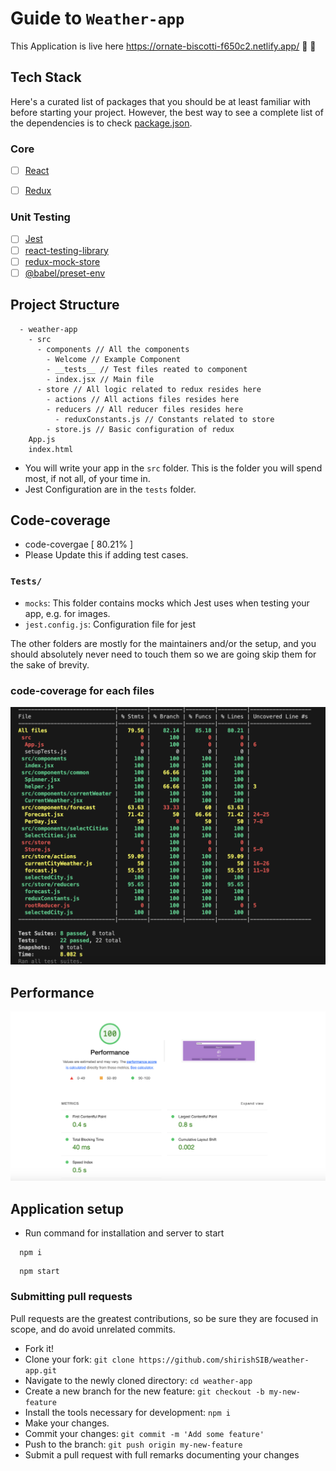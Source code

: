 
# Guide to `Weather-app`

This Application is live here https://ornate-biscotti-f650c2.netlify.app/   &#128640; &#x1F680;

## Tech Stack

Here's a curated list of packages that you should be at least familiar with before starting your project. However, the best way to see a complete list of the dependencies is to check [package.json](https://github.com/shirishSIB/weather-app/blob/main/package.json).

### Core

- [ ] [React](https://facebook.github.io/react/)
- [ ] [Redux](http://redux.js.org/)


### Unit Testing

- [ ] [Jest](http://facebook.github.io/jest/)
- [ ] [react-testing-library](https://github.com/kentcdodds/react-testing-library)
- [ ] [redux-mock-store](https://www.npmjs.com/package/redux-mock-store)
- [ ] [@babel/preset-env](https://babeljs.io/docs/babel-preset-env)

## Project Structure

```
  - weather-app
    - src
      - components // All the components
        - Welcome // Example Component
        - __tests__ // Test files reated to component
        - index.jsx // Main file
      - store // All logic related to redux resides here
        - actions // All actions files resides here
        - reducers // All reducer files resides here
          - reduxConstants.js // Constants related to store
        - store.js // Basic configuration of redux
    App.js
    index.html
```

- You will write your app in the `src` folder. This is the folder you will spend most, if not all, of your time in.
- Jest Configuration are in the `tests` folder.




## Code-coverage
- code-covergae [ 80.21% ]
- Please Update this if adding test cases.

### `Tests/`

- `mocks`: This folder contains mocks which Jest uses when testing your app, e.g. for images.
- `jest.config.js`: Configuration file for jest

The other folders are mostly for the maintainers and/or the setup, and you should absolutely never need to touch them so we are going skip them for the sake of brevity.
### code-coverage for each files
![Alt text](./assets/image.png)

## Performance
![Alt text](./assets/image-1.png)
## Application setup

- Run command for installation and server to start
```
  npm i
  ```
```
  npm start
  ```


### Submitting pull requests

Pull requests are the greatest contributions, so be sure they are focused in scope, and do avoid unrelated commits.

- Fork it!
- Clone your fork: `git clone https://github.com/shirishSIB/weather-app.git`
- Navigate to the newly cloned directory: `cd weather-app`
- Create a new branch for the new feature: `git checkout -b my-new-feature`
- Install the tools necessary for development: `npm i`
- Make your changes.
- Commit your changes: `git commit -m 'Add some feature'`
- Push to the branch: `git push origin my-new-feature`
- Submit a pull request with full remarks documenting your changes

